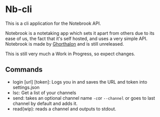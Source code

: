 # Nb-cli

This is a cli application for the Notebrook API.

Notebrook is a notetaking app which sets it apart from others due to its ease of us, the fact that it's self hosted, and uses a very simple API. Notebrook is made by [Ghorthalon](https://github.com/Ghorthalon?tab=repositories) and is still unreleased.

This is still very much a Work in Progress, so expect changes.

## Commands

- login [url] [token]: Logs you in and saves the URL and token into settings.json
- lsc: Get a list of your channels
- send: takes an optional channel name `-c`or `--channel` or goes to last channel by default and adds it.
- read(wip): reads a channel and outputs to stdout.
